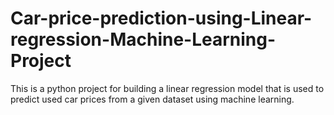 # Car-price-prediction-using-Linear-regression-Machine-Learning-Project
This is a python project for building a linear regression model that is used to predict used car prices from a given dataset using machine learning. 
